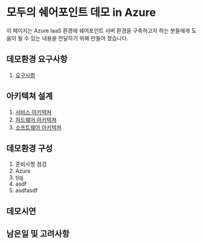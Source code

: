 # 모두의 쉐어포인트 데모 in Azure
이 페이지는 Azure IaaS 환경에 쉐어포인트 서버 환경을 구축하고자 하는 분들에게 도움이 될 수 있는 내용을 전달하기 위해 만들어 졌습니다.

## 데모환경 요구사항
1. [요구사항](1.Requirements)

## 아키텍쳐 설계
1. [서비스 아키텍쳐](2.Architecture/Architecture_Service.md)
2. [하드웨어 아키텍쳐](2.Architecture/Architecture_Hardware.md)
3. [소프트웨어 아키텍쳐](2.Architecture/Architecture_Software.md)

## 데모환경 구성
1. 준비사항 점검
2. Azure
3. tjqj
4. asdf
5. asdfasdf

## 데모시연

## 남은일 및 고려사항
